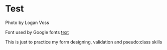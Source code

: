 # Test
Photo by Logan Voss

Font used by Google fonts
[text](https://fonts.google.com/selection/embed)

This is just to practice my form designing, validation and pseudo:class skills
